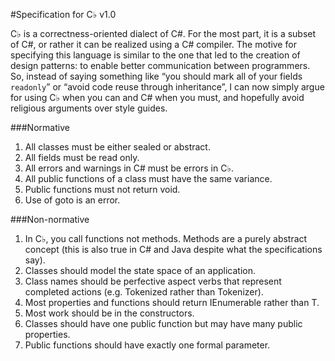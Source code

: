 #Specification for C♭ v1.0

C♭ is a correctness-oriented dialect of C#. For the most part, it is a subset of C#, or rather it can be realized using a C# compiler. The motive for specifying this language is similar to the one that led to the creation of design patterns: to enable better communication between programmers. So, instead of saying something like “you should mark all of your fields `readonly`” or “avoid code reuse through inheritance”,  I can now simply argue for using C♭ when you can and C# when you must, and hopefully avoid religious arguments over style guides.

###Normative

1.	All classes must be either sealed or abstract.
2.	All fields must be read only.
3.	All errors and warnings in C# must be errors in C♭.
4.	All public functions of a class must have the same variance.
5.	Public functions must not return void.
6.	Use of goto is an error.

###Non-normative

1.	In C♭, you call functions not methods. Methods are a purely abstract concept (this is also true in C# and Java despite what the specifications say).
2.	Classes should model the state space of an application.
3.	Class names should be perfective aspect verbs that represent completed actions (e.g. Tokenized rather than Tokenizer).
4.	Most properties and functions should return IEnumerable<T> rather than T.
5.	Most work should be in the constructors.
6.	Classes should have one public function but may have many public properties.
7.	Public functions should have exactly one formal parameter.
